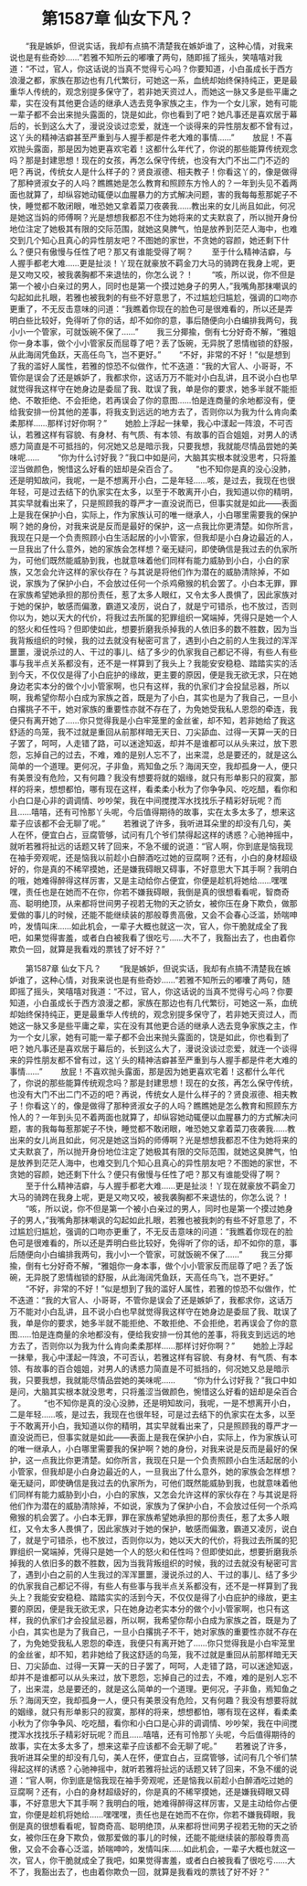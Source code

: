 # 　　第1587章 仙女下凡？
　　“我是嫉妒，但说实话，我却有点搞不清楚我在嫉妒谁了，这种心情，对我来说也是有些奇妙……”若雅不知所云的嘟囔了两句，随即摇了摇头，笑嘻嘻对我道：“不过，官人，你这话说的当真不觉得亏心吗？你要知道，小白虽成长于西方浪漫之都，家族在那边也有几代繁衍，可她这一系，血统却始终保持纯正，更是最重华人传统的，观念别提多保守了，若非她天资过人，而她这一脉又多是些平庸之辈，实在没有其他更合适的继承人选去竞争家族之主，作为一个女儿家，她有可能一辈子都不会出来抛头露面的，饶是如此，你也看到了吧？她凡事还是喜欢居于幕后的，长到这么大了，漫说没谈过恋爱，就连一个谈得来的异性朋友都不曾有过，这丫头的精神洁癖甚至严重到与人握手都是件老大难的事情……”
　　放屁！不喜欢抛头露面，那是因为她更喜欢宅着！这都什么年代了，你说的那些能算传统观念吗？那是封建思想！现在的女孩，再怎么保守传统，也没有大门不出二门不迈的吧？再说，传统女人是什么样子的？贤良淑德、相夫教子！你看这丫的，像是做得了那种贤淑女子的人吗？瞧瞧她是怎么教育和照顾东方怜人的？一年到头见不着两面也就算了，却纵容她动辄便以血腥暴力的方式解决问题，害的我每每惹那妮子不快，睡觉都不敢闭眼，唯恐她又拿着菜刀夜袭我……教出来的女儿尚且如此，何况是她这当妈的师傅啊？光是想想我都忍不住为她将来的丈夫默哀了，所以抛开身份地位注定了她极其有限的交际范围，就她这臭脾气，怕是放养到茫茫人海中，也难交到几个知心且真心的异性朋友吧？不图她的家世，不贪她的容颜，她还剩下什么？便只有傲慢与任性了吧？那又有谁能受得了啊？
　　至于什么精神洁癖，与人握手都老大难……更是扯淡！丫现在就豪放不羁金刀大马的骑跨在我身上呢，更是又吻又咬，被我袭胸都不来退怯的，你怎么说？！
　　“咳，所以说，你不但是第一个被小白亲过的男人，同时也是第一个摸过她身子的男人，”我嘴角那抹嘲讽的勾起如此扎眼，若雅也被我刺的有些不好意思了，不过尴尬归尴尬，强调的口吻亦更重了，不无反击意味的问道：“我瞧着你现在的脸色可是很难看的，所以还是弄明白些比较好，免得听了你的话，却不如你的意，事后随便向小白编排我两句，我小小一个管家，可就饭碗不保了……”
　　我三分揶揄，倒有七分好奇不解，“雅姐你一身本事，做个小小管家反而屈尊了吧？丢了饭碗，无异脱了恩情枷锁的舒服，从此海阔凭鱼跃，天高任鸟飞，岂不更好。”
　　“不好，非常的不好！”似是想到了我的滥好人属性，若雅的惊恐不似做作，忙不迭道：“我的大官人、小哥哥，不管你是误会了还是嫉妒了，我都求你，这话万万不能对小白乱讲，且不说小白也早就觉得我这样守在她身边是委屈了我、耽误了我，单是你的要求，她多半就不能拒绝、不敢拒绝、不会拒绝，若再误会了你的意图……怕是连商量的余地都没有，便给我安排一份其他的差事，将我支到远远的地方去了，否则你以为我为什么肯向柔柔那样……那样讨好你啊？”
　　她脸上浮起一抹晕，我心中漾起一阵浪，不可否认，若雅这样有容貌、有身材、有气质、有本领、有故事的百合姐姐，对男人的诱惑力简直是不可抵挡的，何况她又总是暗示我，只要我想，我就能尽情品尝她的美味呢……
　　“你为什么讨好我？”我口中如是问，大脑其实根本就没思考，只将羞涩当做颜色，惋惜这么好看的妞却是朵百合了。
　　“也不知你是真的没心没肺，还是明知故问，我呢，一是不想离开小白，二是年轻……咳，是过去，我现在也很年轻，可是过去结下的仇家实在太多，以至于不敢离开小白，我知道以你的精明，其实早就看出来了，只是照顾我的尊严才一直没说而已，但事实就是如此——表面上是我在保护小白，实际上，作为家族认可的唯一继承人，小白哪里需要我的保护啊？她的身份，对我来说是反而是最好的保护，这一点我比你更清楚。如你所言，我现在只是一个负责照顾小白生活起居的小小管家，但我却是小白身边最近的人，一旦我出了什么意外，她的家族会怎样想？毫无疑问，即使确信是我过去的仇家所为，可他们既然能威胁到我，也就意味着他们同样有能力威胁到小白，小白的家族，又怎会允许这样的家伙存在？与其说是将他们作为潜在的威胁清除掉，不如说，家族为了保护小白，不会放过任何一个杀鸡儆猴的机会罢了。小白本无罪，罪在家族希望她承担的那份责任，惹了太多人眼红，又令太多人畏惧了，因此家族对于她的保护，敏感而偏激，霸道又凌厉，说白了，就是宁可错杀，也不放过，否则你以为，她以天大的代价，将我过去所属的犯罪组织一窝端掉，凭得只是她一个人的怒火和任性吗？但即使如此，想要折磨我杀掉我的人依旧多的数不胜数，因为当我背叛组织的时候，我的过去就没有秘密可言了，遇到小白之前的人生我过的浑浑噩噩，漫说杀过的人、干过的事儿、结了多少的仇家我自己都记不得，有些人有些事与我半点关系都没有，还不是一样算到了我头上？我能安安稳稳、踏踏实实的活到今天，不仅仅是得了小白庇护的缘故，更主要的原因，便是我无欲无求，只在她身边老实本分的做个小小管家啊，也只有这样，我的仇家们才会投鼠忌器，所以啊，我希望你帮小白成为家族之首，既是为了小白，其实也是为了我自己，一旦小白撂挑子不干，她对家族的重要性亦就不存在了，为免她受我私人恩怨的牵连，我便只有离开她了……你只觉得我是小白牢笼里的金丝雀，却不知，若非她给了我这舒适的鸟笼，我不过就是重回从前那样暗无天日、刀尖舔血、过得一天算一天的日子罢了，呵呵，人走错了路，可以迷途知返，却并不是谁都可以从头来过，放下恩怨，忘掉自己的过去，不难，难的是别人忘不了，出来混，总是要还的，就是这么简单的一个道理。更何况，子非鱼，焉知鱼之乐？海阔天空，我却孤身一人，便只有美景没有危险，又有何趣？我没有想要将就的姻缘，就只有形单影只的寂寞，那样的将来，想想都怕，哪有现在这样，看柔柔小秋为了你争争风、吃吃醋，看你和小白口是心非的调调情、吵吵架，我在中间搅搅浑水找找乐子精彩好玩呢？而且……嘻嘻，还有可怜那丫头呢，今后值得期待的故事，实在太多太多了，想来这辈子应该都不会无聊了呢。”
　　若雅说了许多，我听进耳朵里的却没有几句，美人在怀，便宜白占，豆腐管够，试问有几个爷们禁得起这样的诱惑？心驰神摇中，就听若雅将扯远的话题又转了回来，不急不缓的说道：“官人啊，你到底是恼我现在袖手旁观呢，还是恼我以前趁小白醉酒吃过她的豆腐啊？还有，小白的身材超级好的，你是真的不稀罕摸她，还是嫌我碍眼又碍事，不好意思大下其手啊？我明白的哦，她难得醉得这样厉害，又是主动给你占便宜，你便是趁机将她给……嘿嘿嘿，责任也是在她而不在你，你若不嫌我碍眼，我倒是真的很想看看呢，智商奇高、聪明绝顶，从来都将世间男子视若无物的天之骄女，被你压在身下欺负，做那爱做的事儿的时候，还能不能继续装的那般尊贵高傲，又会不会春心泛滥，娇喘呻吟，发情叫床……如此机会，一辈子大概也就这一次，官人，你干脆就成全了我吧，如果觉得害羞，或者白白被我看了很吃亏……大不了，我豁出去了，也由着你欺负一回，就算是我看戏的票钱了好不好？”

　　第1587章 仙女下凡？
　　“我是嫉妒，但说实话，我却有点搞不清楚我在嫉妒谁了，这种心情，对我来说也是有些奇妙……”若雅不知所云的嘟囔了两句，随即摇了摇头，笑嘻嘻对我道：“不过，官人，你这话说的当真不觉得亏心吗？你要知道，小白虽成长于西方浪漫之都，家族在那边也有几代繁衍，可她这一系，血统却始终保持纯正，更是最重华人传统的，观念别提多保守了，若非她天资过人，而她这一脉又多是些平庸之辈，实在没有其他更合适的继承人选去竞争家族之主，作为一个女儿家，她有可能一辈子都不会出来抛头露面的，饶是如此，你也看到了吧？她凡事还是喜欢居于幕后的，长到这么大了，漫说没谈过恋爱，就连一个谈得来的异性朋友都不曾有过，这丫头的精神洁癖甚至严重到与人握手都是件老大难的事情……”
　　放屁！不喜欢抛头露面，那是因为她更喜欢宅着！这都什么年代了，你说的那些能算传统观念吗？那是封建思想！现在的女孩，再怎么保守传统，也没有大门不出二门不迈的吧？再说，传统女人是什么样子的？贤良淑德、相夫教子！你看这丫的，像是做得了那种贤淑女子的人吗？瞧瞧她是怎么教育和照顾东方怜人的？一年到头见不着两面也就算了，却纵容她动辄便以血腥暴力的方式解决问题，害的我每每惹那妮子不快，睡觉都不敢闭眼，唯恐她又拿着菜刀夜袭我……教出来的女儿尚且如此，何况是她这当妈的师傅啊？光是想想我都忍不住为她将来的丈夫默哀了，所以抛开身份地位注定了她极其有限的交际范围，就她这臭脾气，怕是放养到茫茫人海中，也难交到几个知心且真心的异性朋友吧？不图她的家世，不贪她的容颜，她还剩下什么？便只有傲慢与任性了吧？那又有谁能受得了啊？
　　至于什么精神洁癖，与人握手都老大难……更是扯淡！丫现在就豪放不羁金刀大马的骑跨在我身上呢，更是又吻又咬，被我袭胸都不来退怯的，你怎么说？！
　　“咳，所以说，你不但是第一个被小白亲过的男人，同时也是第一个摸过她身子的男人，”我嘴角那抹嘲讽的勾起如此扎眼，若雅也被我刺的有些不好意思了，不过尴尬归尴尬，强调的口吻亦更重了，不无反击意味的问道：“我瞧着你现在的脸色可是很难看的，所以还是弄明白些比较好，免得听了你的话，却不如你的意，事后随便向小白编排我两句，我小小一个管家，可就饭碗不保了……”
　　我三分揶揄，倒有七分好奇不解，“雅姐你一身本事，做个小小管家反而屈尊了吧？丢了饭碗，无异脱了恩情枷锁的舒服，从此海阔凭鱼跃，天高任鸟飞，岂不更好。”
　　“不好，非常的不好！”似是想到了我的滥好人属性，若雅的惊恐不似做作，忙不迭道：“我的大官人、小哥哥，不管你是误会了还是嫉妒了，我都求你，这话万万不能对小白乱讲，且不说小白也早就觉得我这样守在她身边是委屈了我、耽误了我，单是你的要求，她多半就不能拒绝、不敢拒绝、不会拒绝，若再误会了你的意图……怕是连商量的余地都没有，便给我安排一份其他的差事，将我支到远远的地方去了，否则你以为我为什么肯向柔柔那样……那样讨好你啊？”
　　她脸上浮起一抹晕，我心中漾起一阵浪，不可否认，若雅这样有容貌、有身材、有气质、有本领、有故事的百合姐姐，对男人的诱惑力简直是不可抵挡的，何况她又总是暗示我，只要我想，我就能尽情品尝她的美味呢……
　　“你为什么讨好我？”我口中如是问，大脑其实根本就没思考，只将羞涩当做颜色，惋惜这么好看的妞却是朵百合了。
　　“也不知你是真的没心没肺，还是明知故问，我呢，一是不想离开小白，二是年轻……咳，是过去，我现在也很年轻，可是过去结下的仇家实在太多，以至于不敢离开小白，我知道以你的精明，其实早就看出来了，只是照顾我的尊严才一直没说而已，但事实就是如此——表面上是我在保护小白，实际上，作为家族认可的唯一继承人，小白哪里需要我的保护啊？她的身份，对我来说是反而是最好的保护，这一点我比你更清楚。如你所言，我现在只是一个负责照顾小白生活起居的小小管家，但我却是小白身边最近的人，一旦我出了什么意外，她的家族会怎样想？毫无疑问，即使确信是我过去的仇家所为，可他们既然能威胁到我，也就意味着他们同样有能力威胁到小白，小白的家族，又怎会允许这样的家伙存在？与其说是将他们作为潜在的威胁清除掉，不如说，家族为了保护小白，不会放过任何一个杀鸡儆猴的机会罢了。小白本无罪，罪在家族希望她承担的那份责任，惹了太多人眼红，又令太多人畏惧了，因此家族对于她的保护，敏感而偏激，霸道又凌厉，说白了，就是宁可错杀，也不放过，否则你以为，她以天大的代价，将我过去所属的犯罪组织一窝端掉，凭得只是她一个人的怒火和任性吗？但即使如此，想要折磨我杀掉我的人依旧多的数不胜数，因为当我背叛组织的时候，我的过去就没有秘密可言了，遇到小白之前的人生我过的浑浑噩噩，漫说杀过的人、干过的事儿、结了多少的仇家我自己都记不得，有些人有些事与我半点关系都没有，还不是一样算到了我头上？我能安安稳稳、踏踏实实的活到今天，不仅仅是得了小白庇护的缘故，更主要的原因，便是我无欲无求，只在她身边老实本分的做个小小管家啊，也只有这样，我的仇家们才会投鼠忌器，所以啊，我希望你帮小白成为家族之首，既是为了小白，其实也是为了我自己，一旦小白撂挑子不干，她对家族的重要性亦就不存在了，为免她受我私人恩怨的牵连，我便只有离开她了……你只觉得我是小白牢笼里的金丝雀，却不知，若非她给了我这舒适的鸟笼，我不过就是重回从前那样暗无天日、刀尖舔血、过得一天算一天的日子罢了，呵呵，人走错了路，可以迷途知返，却并不是谁都可以从头来过，放下恩怨，忘掉自己的过去，不难，难的是别人忘不了，出来混，总是要还的，就是这么简单的一个道理。更何况，子非鱼，焉知鱼之乐？海阔天空，我却孤身一人，便只有美景没有危险，又有何趣？我没有想要将就的姻缘，就只有形单影只的寂寞，那样的将来，想想都怕，哪有现在这样，看柔柔小秋为了你争争风、吃吃醋，看你和小白口是心非的调调情、吵吵架，我在中间搅搅浑水找找乐子精彩好玩呢？而且……嘻嘻，还有可怜那丫头呢，今后值得期待的故事，实在太多太多了，想来这辈子应该都不会无聊了呢。”
　　若雅说了许多，我听进耳朵里的却没有几句，美人在怀，便宜白占，豆腐管够，试问有几个爷们禁得起这样的诱惑？心驰神摇中，就听若雅将扯远的话题又转了回来，不急不缓的说道：“官人啊，你到底是恼我现在袖手旁观呢，还是恼我以前趁小白醉酒吃过她的豆腐啊？还有，小白的身材超级好的，你是真的不稀罕摸她，还是嫌我碍眼又碍事，不好意思大下其手啊？我明白的哦，她难得醉得这样厉害，又是主动给你占便宜，你便是趁机将她给……嘿嘿嘿，责任也是在她而不在你，你若不嫌我碍眼，我倒是真的很想看看呢，智商奇高、聪明绝顶，从来都将世间男子视若无物的天之骄女，被你压在身下欺负，做那爱做的事儿的时候，还能不能继续装的那般尊贵高傲，又会不会春心泛滥，娇喘呻吟，发情叫床……如此机会，一辈子大概也就这一次，官人，你干脆就成全了我吧，如果觉得害羞，或者白白被我看了很吃亏……大不了，我豁出去了，也由着你欺负一回，就算是我看戏的票钱了好不好？”
